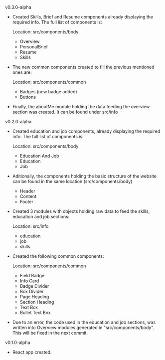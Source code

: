 v0.3.0-alpha

- Created Skills, Brief and Resume components already displaying the required info. The full list of components is:

  Location: src/components/body

  - Overview
  - PersonalBrief
  - Resume
  - Skills

- The new common components created to fill the previous mentioned ones are:

  Location: src/components/common

  - Badges (new badge added)
  - Buttons

- Finally, the aboutMe module holding the data feeding the overview section was created. It can be found under src/info

v0.2.0-alpha

- Created education and job components, already displaying the required info. The full list of components is:

  Location: src/components/body

  - Education And Job
  - Education
  - Job

- Aditionally, the components holding the basic structure of the website can be found in the same location (src/components/body)

  - Header
  - Content
  - Footer

- Created 3 modules with objects holding raw data to feed the skills, education and job sections:

  Location: src/info

  - education
  - job
  - skills

- Created the following common components:

  Location: src/components/common

  - Field Badge
  - Info Card
  - Badge Divider
  - Box Divider
  - Page Heading
  - Section Heading
  - Text Box
  - Bullet Text Box

- Due to an error, the code used in the education and job sections, was written into Overview modules generated in "src/components/body". This will be fixed in the next commit.

v0.1.0-alpha

- React app created.
